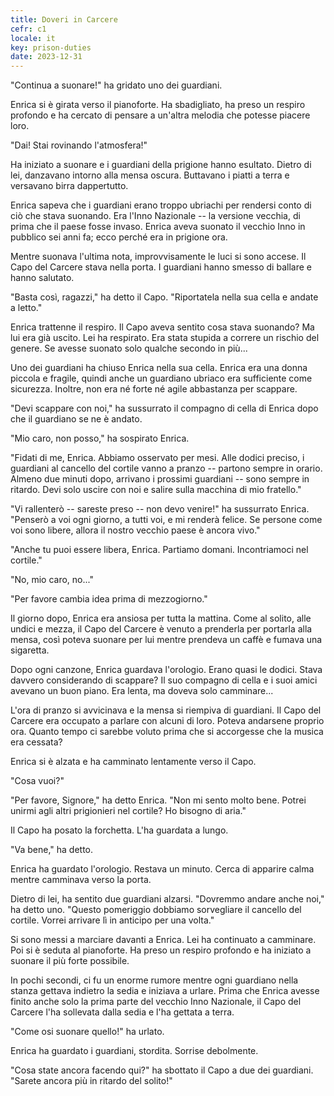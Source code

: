```yaml
---
title: Doveri in Carcere
cefr: c1
locale: it
key: prison-duties
date: 2023-12-31
---
```


"Continua a suonare!" ha gridato uno dei guardiani.

Enrica si è girata verso il pianoforte. Ha sbadigliato, ha preso un respiro profondo e ha cercato di pensare a un'altra melodia che potesse piacere loro.

"Dai! Stai rovinando l'atmosfera!"

Ha iniziato a suonare e i guardiani della prigione hanno esultato. Dietro di lei, danzavano intorno alla mensa oscura. Buttavano i piatti a terra e versavano birra dappertutto.

Enrica sapeva che i guardiani erano troppo ubriachi per rendersi conto di ciò che stava suonando. Era l'Inno Nazionale -- la versione vecchia, di prima che il paese fosse invaso. Enrica aveva suonato il vecchio Inno in pubblico sei anni fa; ecco perché era in prigione ora.

Mentre suonava l'ultima nota, improvvisamente le luci si sono accese. Il Capo del Carcere stava nella porta. I guardiani hanno smesso di ballare e hanno salutato.

"Basta così, ragazzi," ha detto il Capo. "Riportatela nella sua cella e andate a letto."

Enrica trattenne il respiro. Il Capo aveva sentito cosa stava suonando? Ma lui era già uscito. Lei ha respirato. Era stata stupida a correre un rischio del genere. Se avesse suonato solo qualche secondo in più...

Uno dei guardiani ha chiuso Enrica nella sua cella. Enrica era una donna piccola e fragile, quindi anche un guardiano ubriaco era sufficiente come sicurezza. Inoltre, non era né forte né agile abbastanza per scappare.

"Devi scappare con noi," ha sussurrato il compagno di cella di Enrica dopo che il guardiano se ne è andato.

"Mio caro, non posso," ha sospirato Enrica.

"Fidati di me, Enrica. Abbiamo osservato per mesi. Alle dodici preciso, i guardiani al cancello del cortile vanno a pranzo -- partono sempre in orario. Almeno due minuti dopo, arrivano i prossimi guardiani -- sono sempre in ritardo. Devi solo uscire con noi e salire sulla macchina di mio fratello."

"Vi rallenterò -- sareste preso -- non devo venire!" ha sussurrato Enrica. "Penserò a voi ogni giorno, a tutti voi, e mi renderà felice. Se persone come voi sono libere, allora il nostro vecchio paese è ancora vivo."

"Anche tu puoi essere libera, Enrica. Partiamo domani. Incontriamoci nel cortile."

"No, mio caro, no..."

"Per favore cambia idea prima di mezzogiorno."

Il giorno dopo, Enrica era ansiosa per tutta la mattina. Come al solito, alle undici e mezza, il Capo del Carcere è venuto a prenderla per portarla alla mensa, così poteva suonare per lui mentre prendeva un caffè e fumava una sigaretta.

Dopo ogni canzone, Enrica guardava l'orologio. Erano quasi le dodici. Stava davvero considerando di scappare? Il suo compagno di cella e i suoi amici avevano un buon piano. Era lenta, ma doveva solo camminare...

L'ora di pranzo si avvicinava e la mensa si riempiva di guardiani. Il Capo del Carcere era occupato a parlare con alcuni di loro. Poteva andarsene proprio ora. Quanto tempo ci sarebbe voluto prima che si accorgesse che la musica era cessata?

Enrica si è alzata e ha camminato lentamente verso il Capo.

"Cosa vuoi?"

"Per favore, Signore," ha detto Enrica. "Non mi sento molto bene. Potrei unirmi agli altri prigionieri nel cortile? Ho bisogno di aria."

Il Capo ha posato la forchetta. L'ha guardata a lungo.

"Va bene," ha detto.

Enrica ha guardato l'orologio. Restava un minuto. Cerca di apparire calma mentre camminava verso la porta.

Dietro di lei, ha sentito due guardiani alzarsi. "Dovremmo andare anche noi," ha detto uno. "Questo pomeriggio dobbiamo sorvegliare il cancello del cortile. Vorrei arrivare lì in anticipo per una volta."

Si sono messi a marciare davanti a Enrica. Lei ha continuato a camminare. Poi si è seduta al pianoforte. Ha preso un respiro profondo e ha iniziato a suonare il più forte possibile.

In pochi secondi, ci fu un enorme rumore mentre ogni guardiano nella stanza gettava indietro la sedia e iniziava a urlare. Prima che Enrica avesse finito anche solo la prima parte del vecchio Inno Nazionale, il Capo del Carcere l'ha sollevata dalla sedia e l'ha gettata a terra.

"Come osi suonare quello!" ha urlato.

Enrica ha guardato i guardiani, stordita. Sorrise debolmente.

"Cosa state ancora facendo qui?" ha sbottato il Capo a due dei guardiani. "Sarete ancora più in ritardo del solito!"